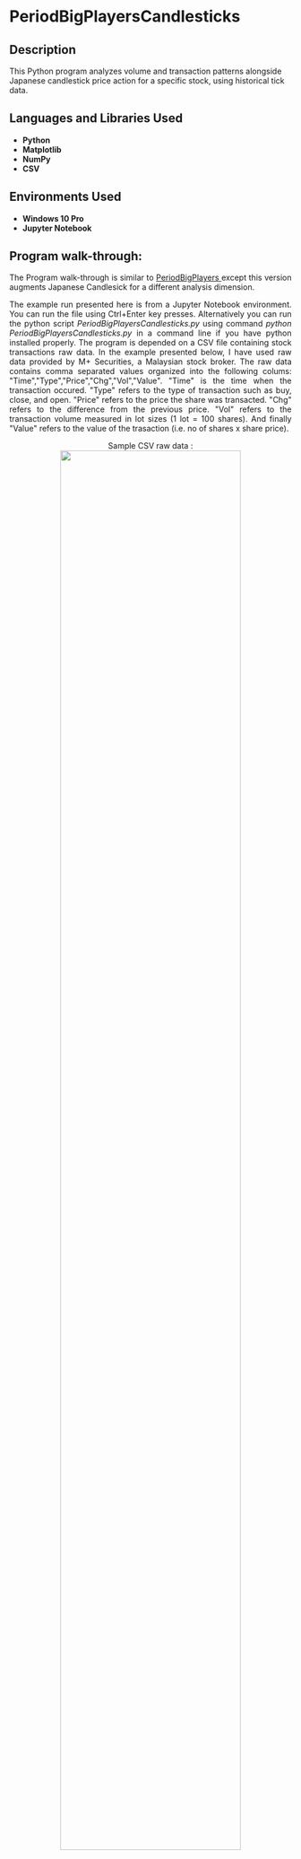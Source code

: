  <h1>PeriodBigPlayersCandlesticks</h1>



<h2>Description</h2>
This Python program analyzes volume and transaction patterns alongside Japanese candlestick price action for a specific stock, using historical tick data.
<br />


<h2>Languages and Libraries Used</h2>

- <b>Python</b> 
- <b>Matplotlib</b>
- <b>NumPy</b>
- <b>CSV</b>

<h2>Environments Used </h2>

- <b>Windows 10 Pro</b>
- <b>Jupyter Notebook</b>

<h2>Program walk-through:</h2>

<p align="justify"> The Program walk-through is similar to <a href="https://github.com/DrShah-Quant/PeriodBigPlayers"> PeriodBigPlayers </a> except this version augments Japanese Candlesick for a different analysis dimension. </p>

<p align="justify"> The example run presented here is from a Jupyter Notebook environment. You can run the file using Ctrl+Enter key presses. Alternatively you can run the python script <i>PeriodBigPlayersCandlesticks.py</i> using command <i>python PeriodBigPlayersCandlesticks.py</i> in a command line if you have python installed properly. The program is depended on a CSV file containing stock transactions raw data. In the example presented below, I have used raw data provided by M+ Securities, a Malaysian stock broker. The raw data contains comma separated values organized into the following colums: "Time","Type","Price","Chg","Vol","Value". "Time" is the time when the transaction occured. "Type" refers to the type of transaction such as buy, close, and open. "Price" refers to the price the share was transacted. "Chg" refers to the difference from the previous price. "Vol" refers to the transaction volume measured in lot sizes (1 lot = 100 shares). And finally "Value" refers to the value of the trasaction (i.e. no of shares x share price). </p>

<p align="center">
Sample CSV raw data : <br/>
<img src="https://i.imgur.com/ZwC3mJi.png" height="80%" width="80%" />
<br />
 <br/>
Launch the Program and enter CSV data file location : <br/>
<img src="https://i.imgur.com/3K3XUKj.png" height="80%" width="80%"/>
<br />
<br />
Legend:  <br/>
<img src="https://i.imgur.com/8ZBA08y.png" height="80%" width="80%" />
<br />
 <p align="justify">The legend lists the percentile rank achieved by buy and sell transactions at the 80th percentile for the whole of the period in consideration (i.e. the CVS dataset date range). In the example, top 20% (i.e. above percentile 80) buy volumes are all over 200 lots (percentile rank = 200) and top 20% sell volumes are all over 100 lots. </p>

<br />
Above 80 percentile buy/sell volume transactions along with Japanese Candlestics: <br/>
<img src="https://i.imgur.com/WAnyy00.png" height="80%" width="80%" />
<br />
 <p align="justify"> The figure above shows periodic time series illustrating the top 20% volume transactions along with Japanese Candlestics. Assuming big players (e.g. fund managers, high net worth individuals, etc) transact in large quantities, from this figure we can know at what price and when the transactions occur. The percentile rank (as found in the legend) indicates us on the reliability of our assumption -- it is more reliable if the percentile rank is above the average of a longer period. The augmented Japanese Candlesticks adds more insights (e.g. big players transactions at open and close, also along the body and tails)  </p>
<br />
Number of buy and sell transactions with volume per buy (or sell) transaction along with Japanese Candlestics:  <br/>
<img src="https://i.imgur.com/a9T1fxF.png" height="80%" width="80%" />
<br />
 <p align="justify"> The figure above is a time series depicting the volume of buy (or sell) transactions at each price level across the time domain. The visualization highlights the price level that attracts the most buying or selling activity. Corresponding to this information, we are also presented with volume per buy(or sell) transaction at each price level to enable us analyse the magnitude of interest at each price level.    </p>
<br />

</p>

<!--
 ```diff
- text in red
+ text in green
! text in orange
# text in gray
@@ text in purple (and bold)@@
```
--!>
